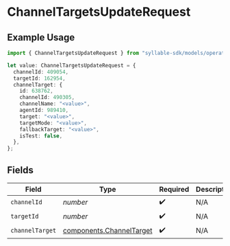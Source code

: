 # ChannelTargetsUpdateRequest

## Example Usage

```typescript
import { ChannelTargetsUpdateRequest } from "syllable-sdk/models/operations";

let value: ChannelTargetsUpdateRequest = {
  channelId: 409054,
  targetId: 162954,
  channelTarget: {
    id: 638762,
    channelId: 490305,
    channelName: "<value>",
    agentId: 989410,
    target: "<value>",
    targetMode: "<value>",
    fallbackTarget: "<value>",
    isTest: false,
  },
};
```

## Fields

| Field                                                                | Type                                                                 | Required                                                             | Description                                                          |
| -------------------------------------------------------------------- | -------------------------------------------------------------------- | -------------------------------------------------------------------- | -------------------------------------------------------------------- |
| `channelId`                                                          | *number*                                                             | :heavy_check_mark:                                                   | N/A                                                                  |
| `targetId`                                                           | *number*                                                             | :heavy_check_mark:                                                   | N/A                                                                  |
| `channelTarget`                                                      | [components.ChannelTarget](../../models/components/channeltarget.md) | :heavy_check_mark:                                                   | N/A                                                                  |